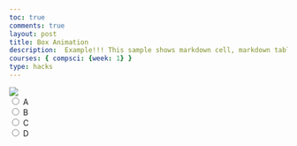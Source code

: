 ```yaml
---
toc: true
comments: true
layout: post
title: Box Animation
description:  Example!!! This sample shows markdown cell, markdown table, markdown code fencing, and code cells.
courses: { compsci: {week: 1} }
type: hacks
---
```


<body>
    <div>
        <canvas id="spriteContainer"> <!-- Within the base div is a canvas. An HTML canvas is used only for graphics. It allows the user to access some basic functions related to the image created on the canvas (including animation) -->
            <img id="Iceman" src="{{site.baseurl}}/images/box.png"> 
        </canvas>
        <div id="controls"> <!--basic radio buttons which can be used to check whether each individual animaiton works -->
            <input type="radio" name="animation" id="A">
            <label for="A">A</label><br>
            <input type="radio" name="animation" id="B">
            <label for="B">B</label><br>
            <input type="radio" name="animation" id="C">
            <label for="C">C</label><br>
            <input type="radio" name="animation" id="D">
            <label for="D">D</label><br>
        </div>
    </div>
</body>

<script>
    // start on page load
    window.addEventListener('load', function () {
        const canvas = document.getElementById('spriteContainer');
        const ctx = canvas.getContext('2d');
        const SPRITE_WIDTH = 71.75;  // matches sprite pixel width
        const SPRITE_HEIGHT = 96.5; // matches sprite pixel height
        const SCALE_FACTOR = 2;  // control size of sprite on canvas
        const DESIRED_FRAME_RATE = 3; // 3 frames per second
        const FRAME_INTERVAL = 1000 / DESIRED_FRAME_RATE;
        const animationData = {
            'A': {
                frameLimit: 8,
                x: 18, // X position for 'idle' animation
                y: -1, // Y position for 'idle' animation
            },
            'B': {
                frameLimit: 4,
                x: 18, // X position for 'barking' animation
                y: 2, // Y position for 'barking' animation
            },
            'C': {
                frameLimit: 8,
                x: 18, // X position for 'walking' animation
                y: -1, // Y position for 'walking' animation
            },
            'D': {
                frameLimit: 8,
                x: 18, // X position for 'walking' animation
                y: -1, // Y position for 'walking' animation
            }
        };
        canvas.width = SPRITE_WIDTH * SCALE_FACTOR;
        canvas.height = SPRITE_HEIGHT * SCALE_FACTOR;

        class Iceman {
            constructor() {
                this.image = document.getElementById("Iceman");
                this.spriteWidth = SPRITE_WIDTH;
                this.spriteHeight = SPRITE_HEIGHT;
                this.width = this.spriteWidth;
                this.height = this.spriteHeight;
                this.x = 0;
                this.y = 0;
                this.scale = SCALE_FACTOR;
                this.minFrame = 0;
                this.frameY = 0;
                this.frameX = 0;
                this.maxFrame = 0;
            }
            setFrameLimit(limit) {
                this.maxFrame = limit;
            }
            setPosition(x, y) {
                this.x = x;
                this.y = y;
            }
            // draw dog object
            draw(context) {
                context.drawImage(
                    this.image,
                    this.frameX * this.spriteWidth,
                    this.frameY * this.spriteHeight,
                    this.spriteWidth,
                    this.spriteHeight,
                    this.x,
                    this.y,
                    this.width * this.scale,
                    this.height * this.scale
                );
            }

            // update frameX of object
            update() {
                if (this.frameX < this.maxFrame) {
                    this.frameX++;
                } else {
                    this.frameX = 0;
                }
            }
        }

        // dog object
        const iceman = new Iceman();

        // update frameY of dog object, action from idle, bark, walk radio control
        const controls = document.getElementById('controls');
        controls.addEventListener('click', function (event) {
            if (event.target.tagName === 'INPUT') {
                const selectedAnimation = event.target.id;
                const animationInfo = animationData[selectedAnimation];
                if (animationInfo) {
                    Iceman.setFrameLimit(animationInfo.frameLimit);
                    Iceman.setPosition(animationInfo.x, animationInfo.y);
                }
                switch (selectedAnimation) {
                    case 'A':
                        iceman.frameY = 0;
                        break;
                    case 'B':
                        iceman.frameY = 1;
                        break;
                    case 'C':
                        iceman.frameY = 2;
                        break;
                    case 'D':
                        iceman.frameY = 3;
                        break;
                }
            }
        });
        let lastTimestamp = 0;
        // Animation recursive control function
        function animate(timestamp) {
            const deltaTime = timestamp - lastTimestamp;
            if (deltaTime >= FRAME_INTERVAL) {
                // Clears the canvas to remove the previous frame.
                ctx.clearRect(0, 0, canvas.width, canvas.height);
                // Draws the current frame of the sprite.
                iceman.draw(ctx);

                // Updates the `frameX` property to prepare for the next frame in the sprite sheet.
                iceman.update();

            // Uses `requestAnimationFrame` to synchronize the animation loop with the display's refresh rate,
            // ensuring smooth visuals.
                lastTimestamp = timestamp;
                }
            requestAnimationFrame(animate);
        }
        // run 1st animate
        animate();
    });
</script>